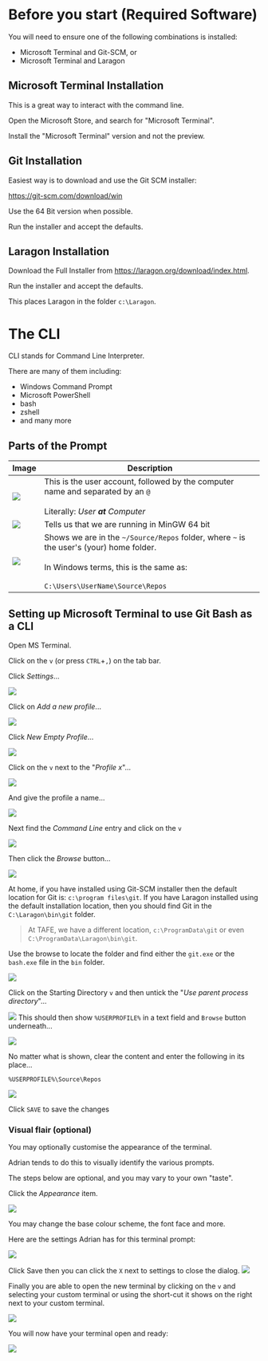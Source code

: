 # Before you start (Required Software)

You will need to ensure one of the following combinations is installed:
- Microsoft Terminal and Git-SCM, or
- Microsoft Terminal and Laragon

## Microsoft Terminal Installation

This is a great way to interact with the command line.

Open the Microsoft Store, and search for "Microsoft Terminal".

Install the "Microsoft Terminal" version and not the preview.

## Git Installation

Easiest way is to download and use the Git SCM installer:

https://git-scm.com/download/win

Use the 64 Bit version when possible.

Run the installer and accept the defaults.

## Laragon Installation

Download the Full Installer from https://laragon.org/download/index.html.

Run the installer and accept the defaults.

This places Laragon in the folder `c:\Laragon`.

# The CLI

CLI stands for Command Line Interpreter.

There are many of them including:
- Windows Command Prompt
- Microsoft PowerShell
- bash 
- zshell
- and many more

## Parts of the Prompt

| Image                                              | Description |
|----------------------------------------------------| ---- |
| ![](./assets/pasted-image-20240216111739.png)     | This is the user account, followed by the computer name and separated by an `@`<br><br>Literally: *User **at** Computer*<br>  |
| ![](./assets/pasted-image-20240216111840.png)     | Tells us that we are running in MinGW 64 bit<br>  |
| ![](./assets/pasted-image-20240216111909.png) | Shows we are in the `~/Source/Repos` folder, where `~` is the user's (your) home folder.<br><br>In Windows terms, this is the same as:<br><br>  `C:\Users\UserName\Source\Repos`<br>  |

## Setting up Microsoft Terminal to use Git Bash as a CLI

Open MS Terminal.

Click on the `v`  (or press `CTRL`+`,`) on the tab bar.

Click *Settings*...

![](./assets/pasted-image-20240216103325.png)

Click on *Add a new profile*...

![](./assets/pasted-image-20240216103615.png)

Click *New Empty Profile*...

![](./assets/pasted-image-20240216103644.png)

Click on the `v` next to the "*Profile x*"...

![](./assets/pasted-image-20240216103947.png)

And give the profile a name...

![](./assets/pasted-image-20240216103833.png)

Next find the *Command Line* entry and click on the `v`

![](./assets/pasted-image-20240216104034.png)

Then click the *Browse* button...

![](./assets/pasted-image-20240216104105.png)

At home, if you have installed using Git-SCM installer then the default location for Git is: `c:\program files\git`. If you have Laragon installed using the default installation location, then you should find Git in the `C:\Laragon\bin\git` folder.

> At TAFE, we have a different location, `c:\ProgramData\git` or even `C:\ProgramData\Laragon\bin\git`.

Use the browse to locate the folder and find either the `git.exe` or the `bash.exe` file in the `bin` folder.

![](./assets/pasted-image-20240216105026.png)

Click on the Starting Directory `v` and then untick the "*Use parent process directory*"...

![](./assets/pasted-image-20240216105847.png) 
This should then show `%USERPROFILE%` in a text field and `Browse` button underneath... 

![](./assets/pasted-image-20240216105903.png)

No matter what is shown, clear the content and enter the following in its place...

`%USERPROFILE%\Source\Repos`

![](./assets/pasted-image-20240216110033.png)

Click `SAVE` to save the changes

### Visual flair (optional)
You may optionally customise the appearance of the terminal. 

Adrian tends to do this to visually identify the various prompts.

The steps below are optional, and you may vary to your own "taste".

Click the *Appearance* item.

![](./assets/pasted-image-20240216110837.png)

You may change the base colour scheme, the font face and more.

Here are the settings Adrian has for this terminal prompt:

![](./assets/pasted-image-20240216110957.png)

Click Save then you can click the `X` next to settings to close the dialog.
![](./assets/pasted-image-20240216111033.png)

Finally you are able to open the new terminal by clicking on the `v` and selecting your custom terminal or using the short-cut it shows on the right next to your custom terminal.

![](./assets/pasted-image-20240216111111.png)

You will now have your terminal open and ready:

![](./assets/pasted-image-20240216111239.png)
